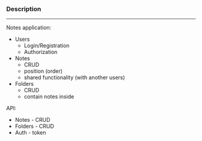 ### Description

---

Notes application:
- Users
  - Login/Registration
  - Authorization
- Notes
  - CRUD
  - position (order)
  - shared functionality (with another users)
- Folders
  - CRUD
  - contain notes inside

API:
 - Notes - CRUD
 - Folders - CRUD
 - Auth - token
